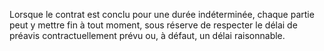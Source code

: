 Lorsque le contrat est conclu pour une durée indéterminée, chaque partie peut y mettre fin à tout moment, sous réserve de respecter le délai de préavis contractuellement prévu ou, à défaut, un délai raisonnable.